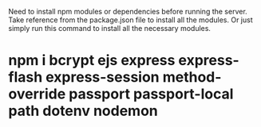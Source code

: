 Need to install npm modules or dependencies before running the server. Take reference from the package.json file to install all the modules. Or just simply run this command to install all the necessary modules.
# npm i bcrypt ejs express express-flash express-session method-override passport passport-local path dotenv nodemon
